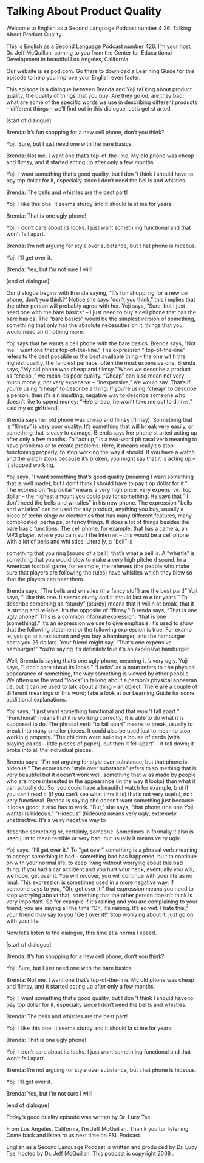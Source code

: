 # Talking About Product Quality

Welcome to English as a Second Language Podcast number 4 26: Talking About Product Quality.

This is English as a Second Language Podcast number 426.  I’m your host, Dr. Jeff McQuillan, coming to you from the Center for Educa tional Development in beautiful Los Angeles, California.

Our website is eslpod.com.  Go there to download a Lear ning Guide for this episode to help you improve your English even faster.

This episode is a dialogue between Brenda and Yoji tal king about product quality, the quality of things that you buy.  Are they go od, are they bad; what are some of the specific words we use in describing different  products – different things – we’ll find out in this dialogue.  Let’s get st arted.

[start of dialogue]

Brenda:  It’s fun shopping for a new cell phone, don’t  you think?

Yoji:  Sure, but I just need one with the bare basics.

Brenda:  Not me.  I want one that’s top-of-the-line.   My old phone was cheap and flimsy, and it started acting up after only a few months.

Yoji:  I want something that’s good quality, but I don ’t think I should have to pay top dollar for it, especially since I don’t need the bel ls and whistles.

Brenda:  The bells and whistles are the best part!

Yoji:  I like this one.  It seems sturdy and it should la st me for years.

Brenda:  That is one ugly phone!

Yoji:  I don’t care about its looks.  I just want someth ing functional and that won’t fall apart.

Brenda:  I’m not arguing for style over substance, but t hat phone is hideous.

Yoji:  I’ll get over it.

 Brenda:  Yes, but I’m not sure I will!

[end of dialogue]

Our dialogue begins with Brenda saying, “It’s fun shoppi ng for a new cell phone, don’t you think?”  Notice she says “don’t you think,” this i mplies that the other person will probably agree with her.  Yoji says, “Sure,  but I just need one with the bare basics” – I just need to buy a cell phone that has the bare basics.  The “bare basics” would be the simplest version of something, somethi ng that only has the absolute necessities on it, things that you would need an d nothing more.

Yoji says that he wants a cell phone with the bare basics.  Brenda says, “Not me. I want one that’s top-of-the-line.”  The expression “ top-of-the-line” refers to the best possible or the best available thing – the one wit h the highest quality, the fanciest perhaps, often the most expensive one.  Brenda says, “My old phone was cheap and flimsy.”  When we describe a product as “cheap ,” we mean it’s poor quality.  “Cheap” can also mean not very much mone y, not very expensive – “inexpensive,” we would say.  That’s if you’re using “cheap”  to describe a thing. If you’re using “cheap” to describe a person, then it’s a n insulting, negative way to describe someone who doesn’t like to spend money: “He’s cheap, he won’t take me out to dinner,” said my ex girlfriend!

Brenda says her old phone was cheap and flimsy (flimsy).  So mething that is “flimsy” is very poor quality.  It’s something that will br eak very easily, or something that is easy to damage.  Brenda says her phone st arted acting up after only a few months.  To “act up,” is a two-word ph rasal verb meaning to have problems or to create problems.  Here, it means really t o stop functioning properly, to stop working the way it should.  If you have  a watch and the watch stops because it’s broken, you might say that it is acting up – it stopped working.

Yoji says, “I want something that’s good quality (meaning  I want something that is well made), but I don’t think I should have to pay t op dollar for it.”  The expression “top dollar” means a very high price, very expensi ve.  Top dollar – the highest amount you could pay for something.  He says that “ I don’t need the bells and whistles” in his new phone.  The expression “bells and  whistles” can be used for any product, anything you buy, usually a piece of techn ology or electronics that has many different features, many complicated, perha ps, or fancy things.  It does a lot of things besides the bare basic functions.  The  cell phone, for example, that has a camera, an MP3 player, where you ca n surf the Internet – this would be a cell phone with a lot of bells and whi stles.  Literally, a “bell” is

 something that you ring [sound of a bell], that’s what a bell is.  A “whistle” is something that you would blow to make a very high pitche d sound.  In a American football game, for example, the referees (the  people who make sure that players are following the rules) have whistles which  they blow so that the players can hear them.

Brenda says, “The bells and whistles (the fancy stuff) are the best part!”  Yoji says, “I like this one.  It seems sturdy and it should last m e for years.”  To describe something as “sturdy” (sturdy) means that it will n ot break, that it is strong and reliable.  It’s the opposite of “flimsy.”  B renda says, “That is one ugly phone!”  This is a common informal expression: “that is one (something).”  It’s an expression we use to give emphasis; it’s used to show that the following statement or the following expression is true.  For examp le, you go to a restaurant and you buy a hamburger, and the hamburger costs you 25 dollars. Your friend might say, “That’s one expensive hamburger!”   You’re saying it’s definitely true it’s an expensive hamburger.

Well, Brenda is saying that’s one ugly phone, meaning it ’s very ugly.  Yoji says, “I don’t care about its looks.”  “Looks” as a noun refers to t he physical appearance of something, the way something is viewed by other peopl e.  We often use the word “looks” in talking about a person’s physical appearan ce, but it can be used to talk about a thing – an object.  There are a couple  of different meanings of this word; take a look at our Learning Guide for some addi tional explanations.

Yoji says, “I just want something functional and that won ’t fall apart.”  “Functional” means that it is working correctly; it is able to do what it is supposed to do.  The phrasal verb “to fall apart” means to break, usually to  break into many smaller pieces.  It could also be used just to mean to stop workin g properly.  “The children were building a house of cards (with playing ca rds – little pieces of paper), but then it fell apart” – it fell down; it broke into all the individual pieces.

Brenda says, “I’m not arguing for style over substance, but  that phone is hideous.”  The expression “style over substance” refers to so mething that is very beautiful but it doesn’t work well, something that w as made by people who are more interested in the appearance (in the way it looks)  than what it can actually do.  So, you could have a beautiful watch for example, b ut if you can’t read it (if you can’t see what time it is) that’s not very useful, no t very functional.  Brenda is saying she doesn’t want something just because it looks good;  it also has to work.  “But,” she says, “that phone (the one Yoji wants) is hideous.”  “Hideous” (hideous) means very ugly, extremely unattractive.  It’s a ve ry negative way to

 describe something or, certainly, someone.  Sometimes in formally it also is used just to mean terrible or very bad, but usually it means ve ry ugly.

Yoji says, “I’ll get over it.”  To “get over” something is a phrasal verb meaning to accept something is bad – something bad has happened, bu t to continue on with your normal life, to keep living without worrying about  this bad thing.  If you had a car accident and you hurt your neck, eventually you will, we  hope, get over it. You will recover, you will continue with your life as no rmal.  This expression is sometimes used in a more negative way.  If someone says to  you, “Oh, get over it!” that expression means you need to stop worrying abo ut that, something that the other person doesn’t think is very important.  So for example if it’s raining and you are complaining to your friend, you are saying all the time “Oh, it’s raining. It’s so wet.  I hate this,” your friend may say to you “Ge t over it!”  Stop worrying about it; just go on with your life.

Now let’s listen to the dialogue, this time at a norma l speed.

[start of dialogue]

Brenda:  It’s fun shopping for a new cell phone, don’t  you think?

Yoji:  Sure, but I just need one with the bare basics.

Brenda:  Not me.  I want one that’s top-of-the-line.   My old phone was cheap and flimsy, and it started acting up after only a few months.

Yoji:  I want something that’s good quality, but I don ’t think I should have to pay top dollar for it, especially since I don’t need the bel ls and whistles.

Brenda:  The bells and whistles are the best part!

Yoji:  I like this one.  It seems sturdy and it should la st me for years.

Brenda:  That is one ugly phone!

Yoji:  I don’t care about its looks.  I just want someth ing functional and that won’t fall apart.

Brenda:  I’m not arguing for style over substance, but t hat phone is hideous.

Yoji:  I’ll get over it.

 Brenda:  Yes, but I’m not sure I will!

[end of dialogue]

Today’s good quality episode was written by Dr. Lucy Tse.

From Los Angeles, California, I’m Jeff McQuillan.  Than k you for listening.  Come back and listen to us next time on ESL Podcast.

English as a Second Language Podcast is written and produ ced by Dr. Lucy Tse, hosted by Dr. Jeff McQuillan.  This podcast is copyright 2008 .

